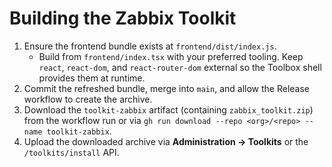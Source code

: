 # Building the Zabbix Toolkit

1. Ensure the frontend bundle exists at `frontend/dist/index.js`.
   - Build from `frontend/index.tsx` with your preferred tooling. Keep `react`, `react-dom`, and `react-router-dom` external so the Toolbox shell provides them at runtime.
2. Commit the refreshed bundle, merge into `main`, and allow the Release workflow to create the archive.
3. Download the `toolkit-zabbix` artifact (containing `zabbix_toolkit.zip`) from the workflow run or via `gh run download --repo <org>/<repo> --name toolkit-zabbix`.
4. Upload the downloaded archive via **Administration → Toolkits** or the `/toolkits/install` API.
